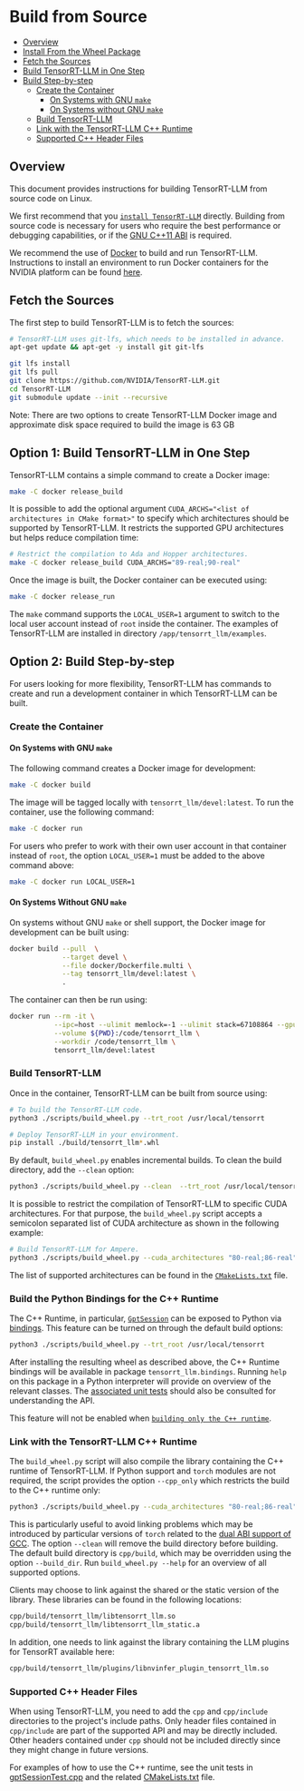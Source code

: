 # Build from Source

- [Overview](#overview)
- [Install From the Wheel Package](#install-from-the-wheel-package)
- [Fetch the Sources](#fetch-the-sources)
- [Build TensorRT-LLM in One Step](#build-tensorrt-llm-in-one-step)
- [Build Step-by-step](#build-step-by-step)
    - [Create the Container](#create-the-container)
      - [On Systems with GNU `make`](#on-systems-with-gnu-make)
      - [On Systems without GNU `make`](#on-systems-without-gnu-make)
    - [Build TensorRT-LLM](#build-tensorrt-llm)
    - [Link with the TensorRT-LLM C++ Runtime](#link-with-the-tensorrt-llm-c++-runtime)
    - [Supported C++ Header Files](#supported-c++-header-files)

## Overview

This document provides instructions for building TensorRT-LLM from source code on Linux.

We first recommend that you [`install TensorRT-LLM`](../../README.md#installation) directly.
Building from source code is necessary for users who require the best performance or debugging
capabilities, or if the [GNU C++11 ABI](https://gcc.gnu.org/onlinedocs/libstdc++/manual/using_dual_abi.html) is required.

We recommend the use of [Docker](https://www.docker.com) to build and run TensorRT-LLM. Instructions
to install an environment to run Docker containers for the NVIDIA platform can be found
[here](https://docs.nvidia.com/datacenter/cloud-native/container-toolkit/install-guide.html).

## Fetch the Sources

The first step to build TensorRT-LLM is to fetch the sources:

```bash
# TensorRT-LLM uses git-lfs, which needs to be installed in advance.
apt-get update && apt-get -y install git git-lfs

git lfs install
git lfs pull
git clone https://github.com/NVIDIA/TensorRT-LLM.git
cd TensorRT-LLM
git submodule update --init --recursive
```

Note: There are two options to create TensorRT-LLM Docker image and approximate disk space required to build the image is 63 GB

## Option 1: Build TensorRT-LLM in One Step

TensorRT-LLM contains a simple command to create a Docker image:

```bash
make -C docker release_build
```

It is possible to add the optional argument `CUDA_ARCHS="<list of architectures
in CMake format>"` to specify which architectures should be supported by
TensorRT-LLM. It restricts the supported GPU architectures but helps reduce
compilation time:

```bash
# Restrict the compilation to Ada and Hopper architectures.
make -C docker release_build CUDA_ARCHS="89-real;90-real"
```

Once the image is built, the Docker container can be executed using:

```bash
make -C docker release_run
```

The `make` command supports the `LOCAL_USER=1` argument to switch to the local
user account instead of `root` inside the container.  The examples of
TensorRT-LLM are installed in directory `/app/tensorrt_llm/examples`.

## Option 2: Build Step-by-step

For users looking for more flexibility, TensorRT-LLM has commands to create and
run a development container in which TensorRT-LLM can be built.

### Create the Container

#### On Systems with GNU `make`

The following command creates a Docker image for development:

```bash
make -C docker build
```

The image will be tagged locally with `tensorrt_llm/devel:latest`.  To run the
container, use the following command:

```bash
make -C docker run
```

For users who prefer to work with their own user account in that container
instead of `root`, the option `LOCAL_USER=1` must be added to the above command
above:

```bash
make -C docker run LOCAL_USER=1
```

#### On Systems Without GNU `make`

On systems without GNU `make` or shell support, the Docker image for
development can be built using:

```bash
docker build --pull  \
             --target devel \
             --file docker/Dockerfile.multi \
             --tag tensorrt_llm/devel:latest \
             .
```

The container can then be run using:

```bash
docker run --rm -it \
           --ipc=host --ulimit memlock=-1 --ulimit stack=67108864 --gpus=all \
           --volume ${PWD}:/code/tensorrt_llm \
           --workdir /code/tensorrt_llm \
           tensorrt_llm/devel:latest
```

### Build TensorRT-LLM

Once in the container, TensorRT-LLM can be built from source using:

```bash
# To build the TensorRT-LLM code.
python3 ./scripts/build_wheel.py --trt_root /usr/local/tensorrt

# Deploy TensorRT-LLM in your environment.
pip install ./build/tensorrt_llm*.whl
```

By default, `build_wheel.py` enables incremental builds. To clean the build
directory, add the `--clean` option:

```bash
python3 ./scripts/build_wheel.py --clean  --trt_root /usr/local/tensorrt
```

It is possible to restrict the compilation of TensorRT-LLM to specific CUDA
architectures. For that purpose, the `build_wheel.py` script accepts a
semicolon separated list of CUDA architecture as shown in the following
example:

```bash
# Build TensorRT-LLM for Ampere.
python3 ./scripts/build_wheel.py --cuda_architectures "80-real;86-real" --trt_root /usr/local/tensorrt
```

The list of supported architectures can be found in the
[`CMakeLists.txt`](source:cpp/CMakeLists.txt) file.

### Build the Python Bindings for the C++ Runtime

The C++ Runtime, in particular, [`GptSession`](source:cpp/include/tensorrt_llm/runtime/gptSession.h) can be exposed to
Python via [bindings](source:cpp/tensorrt_llm/pybind/bindings.cpp). This feature can be turned on through the default
build options:

```bash
python3 ./scripts/build_wheel.py --trt_root /usr/local/tensorrt
```

After installing the resulting wheel as described above, the C++ Runtime bindings will be available in
package `tensorrt_llm.bindings`. Running `help` on this package in a Python interpreter will provide on overview of the
relevant classes. The [associated unit tests](source:tests/bindings) should also be consulted for understanding the API.

This feature will not be enabled when [`building only the C++ runtime`](#link-with-the-tensorrt-llm-c++-runtime).

### Link with the TensorRT-LLM C++ Runtime

The `build_wheel.py` script will also compile the library containing the C++
runtime of TensorRT-LLM. If Python support and `torch` modules are not
required, the script provides the option `--cpp_only` which restricts the build
to the C++ runtime only:

```bash
python3 ./scripts/build_wheel.py --cuda_architectures "80-real;86-real" --cpp_only --clean
```

This is particularly useful to avoid linking problems which may be introduced
by particular versions of `torch` related to the [dual ABI support of
GCC](https://gcc.gnu.org/onlinedocs/libstdc++/manual/using_dual_abi.html). The
option `--clean` will remove the build directory before building. The default
build directory is `cpp/build`, which may be overridden using the option
`--build_dir`. Run `build_wheel.py --help` for an overview of all supported
options.

Clients may choose to link against the shared or the static version of the
library. These libraries can be found in the following locations:

```bash
cpp/build/tensorrt_llm/libtensorrt_llm.so
cpp/build/tensorrt_llm/libtensorrt_llm_static.a
```

In addition, one needs to link against the library containing the LLM plugins
for TensorRT available here:

```bash
cpp/build/tensorrt_llm/plugins/libnvinfer_plugin_tensorrt_llm.so
```

### Supported C++ Header Files

When using TensorRT-LLM, you need to add the `cpp` and `cpp/include`
directories to the project's include paths.  Only header files contained in
`cpp/include` are part of the supported API and may be directly included. Other
headers contained under `cpp` should not be included directly since they might
change in future versions.

For examples of how to use the C++ runtime, see the unit tests in
[gptSessionTest.cpp](source:cpp/tests/runtime/gptSessionTest.cpp) and the related
[CMakeLists.txt](source:cpp/tests/CMakeLists.txt) file.
